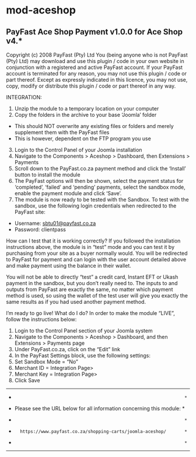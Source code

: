 mod-aceshop
===========
PayFast Ace Shop Payment v1.0.0 for Ace Shop v4.*
-------------------------------------------------------
Copyright (c) 2008 PayFast (Pty) Ltd
You (being anyone who is not PayFast (Pty) Ltd) may download and use this plugin / code in your own website in conjunction with a registered and active PayFast account. If your PayFast account is terminated for any reason, you may not use this plugin / code or part thereof.
Except as expressly indicated in this licence, you may not use, copy, modify or distribute this plugin / code or part thereof in any way.

INTEGRATION:
1. Unzip the module to a temporary location on your computer
2. Copy the folders in the archive to your base ‘Joomla’ folder
- This should NOT overwrite any existing files or folders and merely supplement them with the PayFast files
- This is however, dependent on the FTP program you use
3. Login to the Control Panel of your Joomla installation
4. Navigate to the Components > Aceshop > Dashboard, then Extensions > Payments
5. Scroll down to the PayFast.co.za payment method and click the ‘Install’ button to install the module
6. The PayFast options will then be shown, select the payment status for ‘completed’, ‘failed’ and ‘pending’ payments, select the sandbox mode, enable the payment module and click ‘Save’.
7. The module is now ready to be tested with the Sandbox. To test with the sandbox, use the following login credentials when redirected to the PayFast site:
- Username: sbtu01@payfast.co.za
- Password: clientpass

How can I test that it is working correctly?
If you followed the installation instructions above, the module is in “test” mode and you can test it by purchasing from your site as a buyer normally would. You will be redirected to PayFast for payment and can login with the user account detailed above and make payment using the balance in their wallet.

You will not be able to directly “test” a credit card, Instant EFT or Ukash payment in the sandbox, but you don’t really need to. The inputs to and outputs from PayFast are exactly the same, no matter which payment method is used, so using the wallet of the test user will give you exactly the same results as if you had used another payment method.

I’m ready to go live! What do I do?
In order to make the module “LIVE”, follow the instructions below:

1. Login to the Control Panel section of your Joomla system
2. Navigate to the Components > Aceshop > Dashboard, and then Extensions > Payments page
3. Under PayFast.co.za, click on the “Edit” link
4. In the PayFast Settings block, use the following settings:
5. Set Sandbox Mode = “No”
6. Merchant ID = Integration Page>
7. Merchant Key = Integration Page>
8. Click Save

************************************************************************
*                                                                      *
* Please see the URL below for all information concerning this module: *
*                                                                      *
*       https://www.payfast.co.za/shopping-carts/joomla-aceshop/       *
*                                                                      *
************************************************************************

